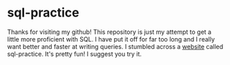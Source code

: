 # sql-practice

Thanks for visiting my github! This repository is just my attempt to get a little more proficient with SQL. I have put it off for far too long and I really want better and faster at writing queries.
I stumbled across a [website](https://www.sql-practice.com/) called sql-practice. It's pretty fun! I suggest you try it. 
